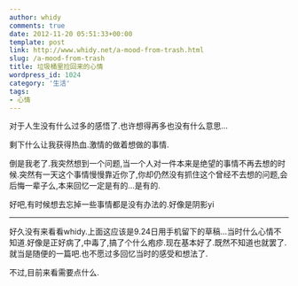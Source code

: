 ```yaml
---
author: whidy
comments: true
date: 2012-11-20 05:51:33+00:00
template: post
link: http://www.whidy.net/a-mood-from-trash.html
slug: /a-mood-from-trash
title: 垃圾桶里捡回来的心情
wordpress_id: 1024
category: '生活'
tags:
- 心情
---
```


对于人生没有什么过多的感悟了.也许想得再多也没有什么意思...

剩下什么让我获得热血.激情的做着想做的事情.

倒是我老了.我突然想到一个问题,当一个人对一件本来是绝望的事情不再去想的时候.突然有一天这个事情慢慢靠近你了,你却仍然没有抓住这个曾经不去想的问题,会后悔一辈子么,本来回忆一定是有的...是有的.

好吧,有时候想去忘掉一些事情都是没有办法的.好像是阴影yi



* * *



好久没有来看看whidy.上面这应该是9.24日用手机留下的草稿...当时什么心情不知道.好像是正好病了,中毒了,搞了个什么疱疹.现在基本好了.既然不知道也就罢了.就当是随便的一篇吧.也不愿过多回忆当时的感受和想法了.

不过,目前来看需要点什么.
